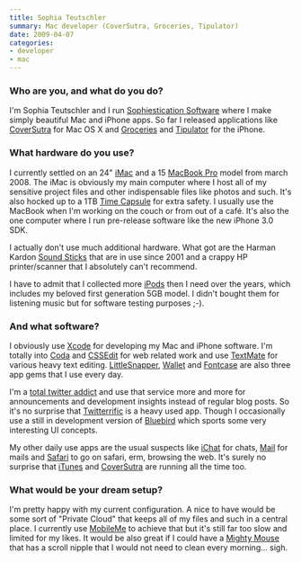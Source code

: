 ```yaml
---
title: Sophia Teutschler
summary: Mac developer (CoverSutra, Groceries, Tipulator)
date: 2009-04-07
categories:
- developer
- mac
---
```


### Who are you, and what do you do?

I'm Sophia Teutschler and I run [Sophiestication Software](http://sophiestication.com "Sophia's software website.") where I make simply beautiful Mac and iPhone apps. So far I released applications like [CoverSutra][] for Mac OS X and [Groceries][groceries-ios] and [Tipulator][tipulator-ios] for the iPhone.

### What hardware do you use?

I currently settled on an 24" [iMac][] and a 15 [MacBook Pro][macbook-pro] model from march 2008. The iMac is obviously my main computer where I host all of my sensitive project files and other indispensable files like photos and such. It's also hocked up to a 1TB [Time Capsule][time-capsule] for extra safety. I usually use the MacBook when I'm working on the couch or from out of a café. It's also the one computer where I run pre-release software like the new iPhone 3.0 SDK.

I actually don't use much additional hardware. What got are the Harman Kardon [Sound Sticks][soundsticks] that are in use since 2001 and a crappy HP printer/scanner that I absolutely can't recommend.

I have to admit that I collected more [iPods][ipod] then I need over the years, which includes my beloved first generation 5GB model. I didn't bought them for listening music but for software testing purposes ;-).

### And what software?

I obviously use [Xcode][] for developing my Mac and iPhone software. I'm totally into [Coda][] and [CSSEdit][] for web related work and use [TextMate][] for various heavy text editing. [LittleSnapper][], [Wallet][] and [Fontcase][] are also three app gems that I use every day. 

I'm a [total twitter addict](http://twitter.com/sophiestication "Sophia on Twitter.") and use that service more and more for announcements and development insights instead of regular blog posts. So it's no surprise that [Twitterrific][] is a heavy used app. Though I occasionally use a still in development version of [Bluebird][] which sports some very interesting UI concepts.

My other daily use apps are the usual suspects like [iChat][] for chats, [Mail][] for mails and [Safari][] to go on safari, erm, browsing the web. It's surely no surprise that [iTunes][] and [CoverSutra][] are running all the time too.

### What would be your dream setup?

I'm pretty happy with my current configuration. A nice to have would be some sort of "Private Cloud" that keeps all of my files and such in a central place. I currently use [MobileMe][mobile-me] to achieve that but it's still far too slow and limited for my likes. It would be also great if I could have a [Mighty Mouse][mighty-mouse] that has a scroll nipple that I would not need to clean every morning... sigh.

[bluebird]: http://bluebirdapp.com/ "A fresh Twitter client for the Mac."
[coda]: https://panic.com/coda/ "A single-window HTML/web tool for the Mac."
[coversutra]: https://www.macworld.com/article/183385/coversutra.html "An iTunes controller for the Mac."
[cssedit]: https://www.macworld.com/article/189169/cssedit26.html "A stylesheet editor for the Mac."
[fontcase]: https://www.sketch.com/blog/post/65603011680/retiring-fontcase "A font management tool for the Mac."
[groceries-ios]: https://en.softonic.com/ "A smart shopping list for the iPhone."
[ichat]: https://en.wikipedia.org/wiki/IChat "An AIM/Jabber client included with Mac OS X."
[imac]: https://www.apple.com/imac-24/ "An all-in-one computer."
[ipod]: https://support.apple.com/ipod-touch "A music player."
[itunes]: https://www.apple.com/itunes/ "A jukebox application and online store."
[littlesnapper]: https://www.realmacsoftware.com/ember/ "A screen capture and collection tool for the Mac."
[macbook-pro]: https://www.apple.com/macbook-pro/ "A laptop."
[mail]: https://en.wikipedia.org/wiki/Mail_(application) "The default Mac OS X mail client."
[mighty-mouse]: https://en.wikipedia.org/wiki/Apple_Mighty_Mouse "A wireless mouse."
[mobile-me]: https://en.wikipedia.org/wiki/MobileMe "An online 'cloud' service (mail, calendar, etc)."
[safari]: https://www.apple.com/safari/ "A fast web browser."
[soundsticks]: https://en.wikipedia.org/wiki/Harman_Kardon#SoundSticks "Swanky-looking computer speakers."
[textmate]: https://macromates.com/ "A text editor for the Mac."
[time-capsule]: https://www.apple.com/mac/ "A WiFi access point and backup system."
[tipulator-ios]: https://apps.apple.com/us/app/tipulator/id284935446 "A tipping calculator for the iPhone."
[twitterrific]: https://twitterrific.com/beyond "A Twitter client for the Mac."
[wallet]: https://www.acrylicapps.com/wallet/ "A secure data bucket application for the Mac."
[xcode]: https://en.wikipedia.org/wiki/Xcode "An IDE for Mac developers."
